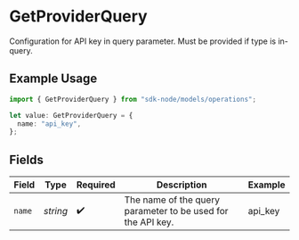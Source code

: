 # GetProviderQuery

Configuration for API key in query parameter. Must be provided if type is in-query.

## Example Usage

```typescript
import { GetProviderQuery } from "sdk-node/models/operations";

let value: GetProviderQuery = {
  name: "api_key",
};
```

## Fields

| Field                                                       | Type                                                        | Required                                                    | Description                                                 | Example                                                     |
| ----------------------------------------------------------- | ----------------------------------------------------------- | ----------------------------------------------------------- | ----------------------------------------------------------- | ----------------------------------------------------------- |
| `name`                                                      | *string*                                                    | :heavy_check_mark:                                          | The name of the query parameter to be used for the API key. | api_key                                                     |